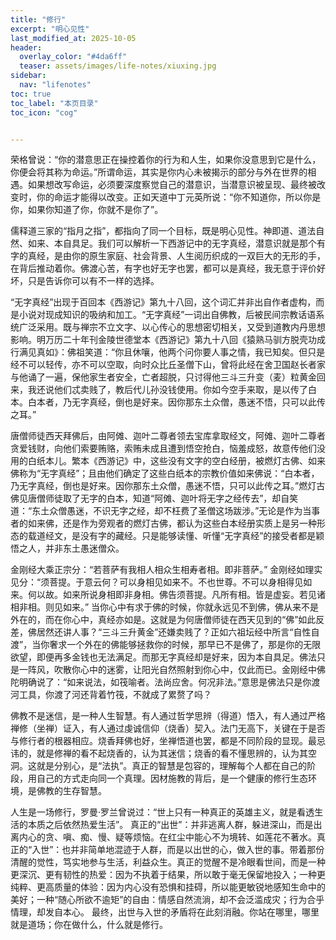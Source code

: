 ```yaml
---
title: "修行" 
excerpt: "明心见性"
last_modified_at: 2025-10-05
header:
  overlay_color: "#4da6ff"
  teaser: assets/images/life-notes/xiuxing.jpg
sidebar:
  nav: "lifenotes"
toc: true
toc_label: "本页目录"
toc_icon: "cog"


---
```


荣格曾说：“你的潜意思正在操控着你的行为和人生，如果你没意思到它是什么，你便会将其称为命运。”所谓命运，其实是你内心未被揭示的部分与外在世界的相遇。如果想改写命运，必须要深度察觉自己的潜意识，当潜意识被呈现、最终被改变时，你的命运才能得以改变。正如天道中丁元英所说：“你不知道你，所以你是你，如果你知道了你，你就不是你了”。

儒释道三家的“指月之指”，都指向了同一个目标，既是明心见性。神即道、道法自然、如来、本自具足。我们可以解析一下西游记中的无字真经，潜意识就是那个有字的真经，是由你的原生家庭、社会背景、人生阅历织成的一双巨大的无形的手，在背后推动着你。佛渡心苦，有字也好无字也罢，都可以是真经，我无意于评价好坏，只是告诉你可以有不一样的选择。

“无字真经”出现于百回本《西游记》第九十八回，这个词汇并非出自作者虚构，而是小说对现成知识的吸纳和加工。“无字真经”一词出自佛教，后被民间宗教话语系统广泛采用。既与禅宗不立文字、以心传心的思想密切相关，又受到道教内丹思想影响。明万历二十年刊金陵世德堂本《西游记》第九十八回《猿熟马驯方脱壳功成行满见真如》：佛祖笑道：“你且休嚷，他两个问你要人事之情，我已知矣。但只是经不可以轻传，亦不可以空取，向时众比丘圣僧下山，曾将此经在舍卫国赵长者家与他诵了一遍，保他家生者安全，亡者超脱，只讨得他三斗三升变（麦）粒黄金回来，我还说他们忒卖贱了，教后代儿孙没钱使用。你如今空手来取，是以传了白本。白本者，乃无字真经，倒也是好来。因你那东土众僧，愚迷不悟，只可以此传之耳。”


唐僧师徒西天拜佛后，由阿傩、迦叶二尊者领去宝库拿取经文，阿傩、迦叶二尊者贪爱钱财，向他们索要贿赂，索贿未成且遭到悟空抢白，恼羞成怒，故意传他们没用的白纸本儿。繁本《西游记》中，这些没有文字的空白经册，被燃灯古佛、如来佛称为“无字真经”；且由他们确定了这些白纸本的宗教价值如来佛说：“白本者，乃无字真经，倒也是好来。因你那东土众僧，愚迷不悟，只可以此传之耳。”燃灯古佛见唐僧师徒取了无字的白本，知道“阿傩、迦叶将无字之经传去”，却自笑道：“东土众僧愚迷，不识无字之经，却不枉费了圣僧这场跋涉。”无论是作为当事者的如来佛，还是作为旁观者的燃灯古佛，都认为这些白本经册实质上是另一种形态的载道经文，是没有字的藏经。只是能够读懂、听懂“无字真经”的接受者都是颖悟之人，并非东土愚迷僧众。

金刚经大乘正宗分：“若菩萨有我相人相众生相寿者相。即非菩萨。”
金刚经如理实见分：“须菩提。于意云何？可以身相见如来不。不也世尊。不可以身相得见如来。何以故。如来所说身相即非身相。佛告须菩提。凡所有相。皆是虚妄。若见诸相非相。则见如来。”
当你心中有求于佛的时候，你就永远见不到佛，佛从来不是外在的，而在你心中，真经亦如是。这就是为何唐僧师徒在西天见到的“佛”如此反差，佛居然还讲人事？“三斗三升黄金”还嫌卖贱了？正如六祖坛经中所言“自性自渡”，当你奢求一个外在的佛能够拯救你的时候，那早已不是佛了，那是你的无限欲望，即便再多金钱也无法满足。而那无字真经却是好来，因为本自具足。佛法只是一阵风，吹散你心中的迷雾，让阳光自然照射到你心中，仅此而已。金刚经中佛陀明确说了：“如来说法，如筏喻者。法尚应舍。何况非法。”意思是佛法只是你渡河工具，你渡了河还背着竹筏，不就成了累赘了吗？

佛教不是迷信，是一种人生智慧。有人通过哲学思辨（得道）悟入，有人通过严格禅修（坐禅）证入，有人通过虔诚信仰（烧香）契入。法门无高下，关键在于是否与修行者的根器相应。烧香拜佛也好，坐禅悟道也罢，都是不同阶段的显现。最忌讳的，就是修禅的看不起烧香的，认为其迷信；烧香的看不懂思辨的，认为其空洞。这就是分别心，是“法执”。真正的智慧是包容的，理解每个人都在自己的阶段，用自己的方式走向同一个真理。因材施教的背后，是一个健康的修行生态环境，是佛教的生存智慧。

人生是一场修行，罗曼·罗兰曾说过：“世上只有一种真正的英雄主义，就是看透生活的本质之后依然热爱生活”。
真正的“出世”：并非逃离人群，躲进深山，而是出离内心的贪、嗔、痴、慢、疑等烦恼。在红尘中能心不为境转、如莲花不著水。真正的“入世”：也并非简单地混迹于人群，而是以出世的心，做入世的事。带着那份清醒的觉性，笃实地参与生活，利益众生。真正的觉醒不是冷眼看世间，而是一种更深沉、更有韧性的热爱：因为不执着于结果，所以敢于毫无保留地投入；一种更纯粹、更高质量的体验：因为内心没有恐惧和挂碍，所以能更敏锐地感知生命中的美好；一种“随心所欲不逾矩”的自由：情感自然流淌，却不会泛滥成灾；行为合乎情理，却发自本心。
最终，出世与入世的矛盾将在此刻消融。你站在哪里，哪里就是道场；你在做什么，什么就是修行。


